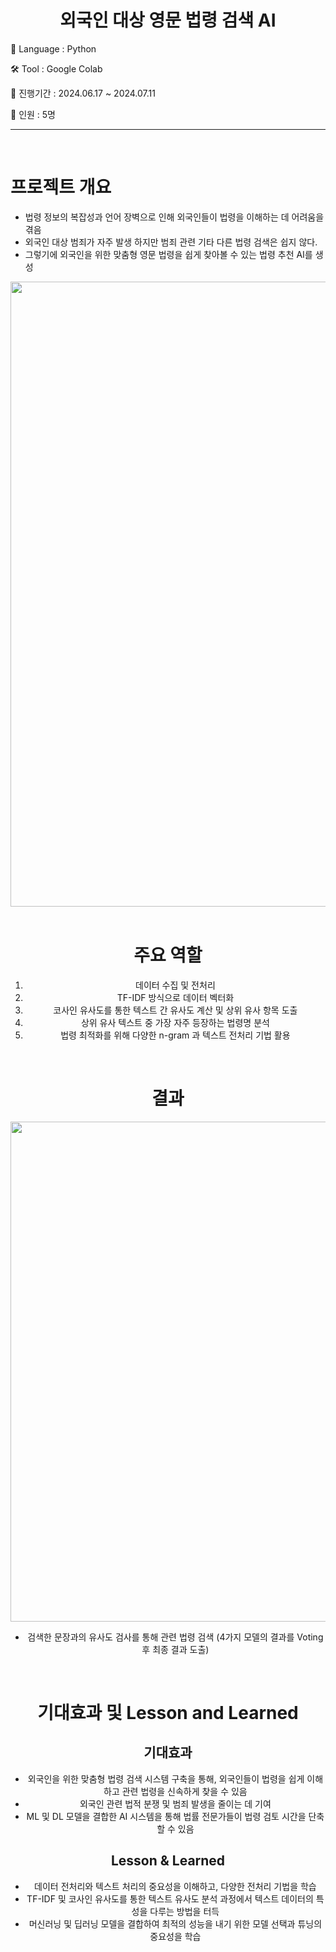 <div align="center">

<h1>외국인 대상 영문 법령 검색 AI</h1>

</div>

💭 Language : Python

🛠 Tool : Google Colab

📅 진행기간 : 2024.06.17 ~ 2024.07.11

👥 인원 : 5명

----------------------------------------------------------------

<br>

# 프로젝트 개요
- 법령 정보의 복잡성과 언어 장벽으로 인해 외국인들이 법령을 이해하는 데 어려움을 겪음
- 외국인 대상 범죄가 자주 발생 하지만 범죄 관련 기타 다른 법령 검색은 쉽지 않다.
- 그렇기에 외국인을 위한 맞춤형 영문 법령을 쉽게 찾아볼 수 있는 법령 추천 AI를 생성

<div align="center">
  <img src="https://github.com/user-attachments/assets/849ba289-4f06-4ed8-9656-a4a31b16ad79" width="1000">
<div>

<br>

# 주요 역할
1. 데이터 수집 및 전처리
2. TF-IDF 방식으로 데이터 벡터화
3. 코사인 유사도를 통한 텍스트 간 유사도 계산 및 상위 유사 항목 도출
4. 상위 유사 텍스트 중 가장 자주 등장하는 법령명 분석
5. 법령 최적화를 위해 다양한 n-gram 과 텍스트 전처리 기법 활용

<br>

# 결과

<img src="https://github.com/user-attachments/assets/59ce11bb-6b1f-43d2-b2aa-ef8b251666db" width="800">

- 검색한 문장과의 유사도 검사를 통해 관련 법령 검색 (4가지 모델의 결과를 Voting 후 최종 결과 도출)

<br>

# 기대효과 및 Lesson and Learned

## 기대효과
- 외국인을 위한 맞춤형 법령 검색 시스템 구축을 통해, 외국인들이 법령을 쉽게 이해하고 관련 법령을 신속하게 찾을 수 있음
- 외국인 관련 법적 분쟁 및 범죄 발생을 줄이는 데 기여
- ML 및 DL 모델을 결합한 AI 시스템을 통해 법률 전문가들이 법령 검토 시간을 단축할 수 있음

## Lesson & Learned
- 데이터 전처리와 텍스트 처리의 중요성을 이해하고, 다양한 전처리 기법을 학습
- TF-IDF 및 코사인 유사도를 통한 텍스트 유사도 분석 과정에서 텍스트 데이터의 특성을 다루는 방법을 터득
- 머신러닝 및 딥러닝 모델을 결합하여 최적의 성능을 내기 위한 모델 선택과 튜닝의 중요성을 학습
